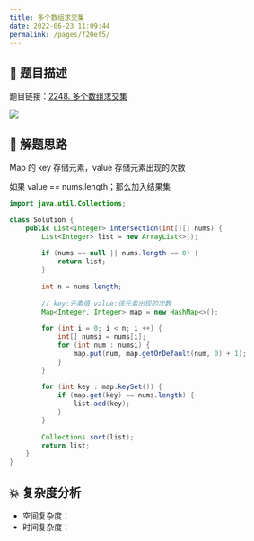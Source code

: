 ```yaml
---
title: 多个数组求交集
date: 2022-06-23 11:09:44
permalink: /pages/f20ef5/
---
```

## 📃 题目描述

题目链接：[2248. 多个数组求交集](https://leetcode.cn/contest/weekly-contest-290/problems/intersection-of-multiple-arrays/)

![](https://cs-wiki.oss-cn-shanghai.aliyuncs.com/img/image-20220623111116016.png)

## 🔔 解题思路

Map 的 key 存储元素，value 存储元素出现的次数

如果 value == nums.length；那么加入结果集


```java
import java.util.Collections;

class Solution {
    public List<Integer> intersection(int[][] nums) {
        List<Integer> list = new ArrayList<>();
        
        if (nums == null || nums.length == 0) {
            return list;
        }
        
        int n = nums.length;
        
        // key:元素值 value:该元素出现的次数
        Map<Integer, Integer> map = new HashMap<>();
        
        for (int i = 0; i < n; i ++) {
            int[] numsi = nums[i];
            for (int num : numsi) {
                map.put(num, map.getOrDefault(num, 0) + 1);
            }
        }
        
        for (int key : map.keySet()) {
            if (map.get(key) == nums.length) {
                list.add(key);
            }
        }
        
        Collections.sort(list);
        return list;
    }
}
```

## 💥 复杂度分析

- 空间复杂度：
- 时间复杂度：

